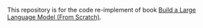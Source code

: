 This repository is for the code re-implement of book [Build a Large Language Model (From Scratch)](https://www.manning.com/books/build-a-large-language-model-from-scratch).
